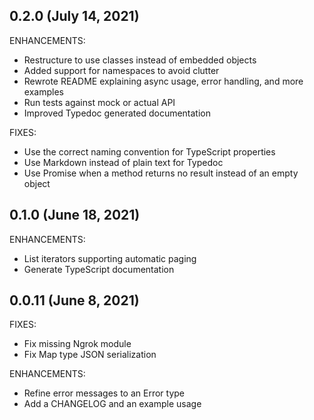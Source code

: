 ## 0.2.0 (July 14, 2021)

ENHANCEMENTS:

* Restructure to use classes instead of embedded objects
* Added support for namespaces to avoid clutter
* Rewrote README explaining async usage, error handling, and more examples
* Run tests against mock or actual API
* Improved Typedoc generated documentation

FIXES:

* Use the correct naming convention for TypeScript properties
* Use Markdown instead of plain text for Typedoc
* Use Promise when a method returns no result instead of an empty object

## 0.1.0 (June 18, 2021)

ENHANCEMENTS:

* List iterators supporting automatic paging
* Generate TypeScript documentation

## 0.0.11 (June 8, 2021)

FIXES:

* Fix missing Ngrok module
* Fix Map type JSON serialization

ENHANCEMENTS:

* Refine error messages to an Error type
* Add a CHANGELOG and an example usage
